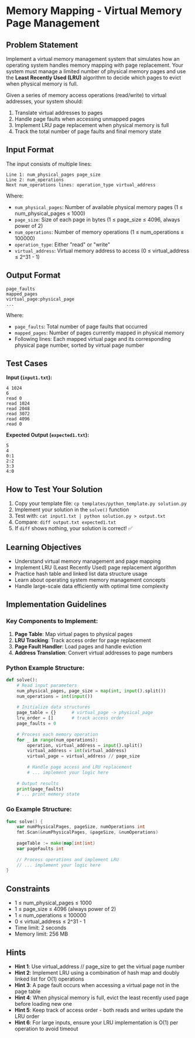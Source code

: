 # Memory Mapping - Virtual Memory Page Management

## Problem Statement

Implement a virtual memory management system that simulates how an operating system handles memory mapping with page replacement. Your system must manage a limited number of physical memory pages and use the **Least Recently Used (LRU)** algorithm to decide which pages to evict when physical memory is full.

Given a series of memory access operations (read/write) to virtual addresses, your system should:
1. Translate virtual addresses to pages
2. Handle page faults when accessing unmapped pages
3. Implement LRU page replacement when physical memory is full
4. Track the total number of page faults and final memory state

## Input Format

The input consists of multiple lines:
```
Line 1: num_physical_pages page_size
Line 2: num_operations  
Next num_operations lines: operation_type virtual_address
```

Where:
- `num_physical_pages`: Number of available physical memory pages (1 ≤ num_physical_pages ≤ 1000)
- `page_size`: Size of each page in bytes (1 ≤ page_size ≤ 4096, always power of 2)
- `num_operations`: Number of memory operations (1 ≤ num_operations ≤ 100000)
- `operation_type`: Either "read" or "write"
- `virtual_address`: Virtual memory address to access (0 ≤ virtual_address ≤ 2^31 - 1)

## Output Format

```
page_faults
mapped_pages
virtual_page:physical_page
...
```

Where:
- `page_faults`: Total number of page faults that occurred
- `mapped_pages`: Number of pages currently mapped in physical memory
- Following lines: Each mapped virtual page and its corresponding physical page number, sorted by virtual page number

## Test Cases

**Input (`input1.txt`):**
```
4 1024
6
read 0
read 1024
read 2048
read 3072
read 4096
read 0
```

**Expected Output (`expected1.txt`):**
```
5
4
0:1
2:2
3:3
4:0
```

## How to Test Your Solution
1. Copy your template file: `cp templates/python_template.py solution.py`
2. Implement your solution in the `solve()` function
3. Test with: `cat input1.txt | python solution.py > output.txt`
4. Compare: `diff output.txt expected1.txt`
5. If `diff` shows nothing, your solution is correct! ✅

## Learning Objectives
- Understand virtual memory management and page mapping
- Implement LRU (Least Recently Used) page replacement algorithm
- Practice hash table and linked list data structure usage
- Learn about operating system memory management concepts
- Handle large-scale data efficiently with optimal time complexity

## Implementation Guidelines

### Key Components to Implement:
1. **Page Table**: Map virtual pages to physical pages
2. **LRU Tracking**: Track access order for page replacement
3. **Page Fault Handler**: Load pages and handle eviction
4. **Address Translation**: Convert virtual addresses to page numbers

### Python Example Structure:
```python
def solve():
    # Read input parameters
    num_physical_pages, page_size = map(int, input().split())
    num_operations = int(input())
    
    # Initialize data structures
    page_table = {}      # virtual_page -> physical_page
    lru_order = []       # track access order
    page_faults = 0
    
    # Process each memory operation
    for _ in range(num_operations):
        operation, virtual_address = input().split()
        virtual_address = int(virtual_address)
        virtual_page = virtual_address // page_size
        
        # Handle page access and LRU replacement
        # ... implement your logic here
    
    # Output results
    print(page_faults)
    # ... print memory state
```

### Go Example Structure:
```go
func solve() {
    var numPhysicalPages, pageSize, numOperations int
    fmt.Scan(&numPhysicalPages, &pageSize, &numOperations)
    
    pageTable := make(map[int]int)
    var pageFaults int
    
    // Process operations and implement LRU
    // ... implement your logic here
}
```

## Constraints
- 1 ≤ num_physical_pages ≤ 1000
- 1 ≤ page_size ≤ 4096 (always power of 2)
- 1 ≤ num_operations ≤ 100000
- 0 ≤ virtual_address ≤ 2^31 - 1
- Time limit: 2 seconds
- Memory limit: 256 MB

## Hints
- **Hint 1**: Use virtual_address // page_size to get the virtual page number
- **Hint 2**: Implement LRU using a combination of hash map and doubly linked list for O(1) operations
- **Hint 3**: A page fault occurs when accessing a virtual page not in the page table
- **Hint 4**: When physical memory is full, evict the least recently used page before loading new one
- **Hint 5**: Keep track of access order - both reads and writes update the LRU order
- **Hint 6**: For large inputs, ensure your LRU implementation is O(1) per operation to avoid timeout
